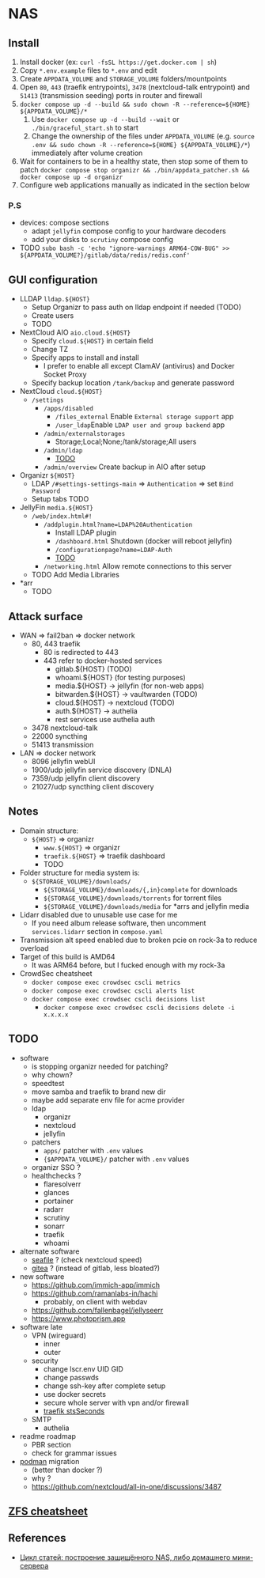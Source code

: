 # NAS

## Install

1. Install docker (ex: `curl -fsSL https://get.docker.com | sh`)
2. Copy `*.env.example` files to `*.env` and edit
3. Create `APPDATA_VOLUME` and `STORAGE_VOLUME` folders/mountpoints
   <!-- Copy `apps/` to your folder specified in `APPDATA_VOLUME` env var -->
4. Open `80`, `443` (traefik entrypoints), `3478` (nextcloud-talk entrypoint) and `51413` (transmission seeding) ports in router and firewall
5. `docker compose up -d --build && sudo chown -R --reference=${HOME} ${APPDATA_VOLUME}/*`
   1. Use  `docker compose up -d --build --wait` or `./bin/graceful_start.sh` to start
   2. Change the ownership of the files under `APPDATA_VOLUME` (e.g. `source .env && sudo chown -R --reference=${HOME} ${APPDATA_VOLUME}/*`) immediately after volume creation
6. Wait for containers to be in a healthy state, then stop some of them to patch `docker compose stop organizr && ./bin/appdata_patcher.sh && docker compose up -d organizr`
7. Configure web applications manually as indicated in the section below

### P.S

- devices: compose sections
  - adapt `jellyfin` compose config to your hardware decoders
  - add your disks to `scrutiny` compose config
- TODO `subo bash -c 'echo "ignore-warnings ARM64-COW-BUG" >> ${APPDATA_VOLUME?}/gitlab/data/redis/redis.conf'`

## GUI configuration

- LLDAP `lldap.${HOST}`
  - Setup Organizr to pass auth on lldap endpoint if needed (TODO)
  - Create users
  - TODO
- NextCloud AIO `aio.cloud.${HOST}`
  - Specify `cloud.${HOST}` in certain field
  - Change TZ
  - Specify apps to install and install
    - I prefer to enable all except ClamAV (antivirus) and Docker Socket Proxy
  - Specify backup location `/tank/backup` and generate password
- NextCloud `cloud.${HOST}`
  - `/settings`
    - `/apps/disabled`
      - `/files_external` Enable `External storage support` app
      - `/user_ldap`Enable `LDAP user and group backend` app
    - `/admin/externalstorages`
      - Storage;Local;None;/tank/storage;All users
    - `/admin/ldap`
      - [TODO](https://github.com/lldap/lldap/blob/main/example_configs/nextcloud.md)
    - `/admin/overview` Create backup in AIO after setup
- Organizr `${HOST}`
  - LDAP `/#settings-settings-main` => `Authentication` => set `Bind Password`
  - Setup tabs TODO
- JellyFin `media.${HOST}`
  - `/web/index.html#!`
    - `/addplugin.html?name=LDAP%20Authentication`
      - Install LDAP plugin
      - `/dashboard.html` Shutdown (docker will reboot jellyfin)
      - `/configurationpage?name=LDAP-Auth`
      - [TODO](https://github.com/lldap/lldap/blob/main/example_configs/jellyfin.md)
    - `/networking.html` Allow remote connections to this server
  - TODO Add Media Libraries
- *arr
  - TODO

## Attack surface

- WAN => fail2ban => docker network
  - 80, 443 traefik
    - 80 is redirected to 443
    - 443 refer to docker-hosted services
      - gitlab.${HOST} (TODO)
      - whoami.${HOST} (for testing purposes)
      - media.${HOST} -> jellyfin (for non-web apps)
      - bitwarden.${HOST} -> vaultwarden (TODO)
      - cloud.${HOST} -> nextcloud (TODO)
      - auth.${HOST} -> authelia
      - rest services use authelia auth
  - 3478 nextcloud-talk
  - 22000 syncthing
  - 51413 transmission
- LAN => docker network
  - 8096 jellyfin webUI
  - 1900/udp jellyfin service discovery (DNLA)
  - 7359/udp jellyfin client discovery
  - 21027/udp syncthing client discovery

## Notes

- Domain structure:
  - `${HOST}` => organizr
    - `www.${HOST}` => organizr
    - `traefik.${HOST}` => traefik dashboard
    - TODO
- Folder structure for media system is:
  - `${STORAGE_VOLUME}/downloads/`
    - `${STORAGE_VOLUME}/downloads/{,in}complete` for downloads
    - `${STORAGE_VOLUME}/downloads/torrents` for torrent files
    - `${STORAGE_VOLUME}/downloads/media` for *arrs and jellyfin media
- Lidarr disabled due to unusable use case for me
  - If you need album release software, then uncomment `services.lidarr` section in `compose.yaml`
- Transmission alt speed enabled due to broken pcie on rock-3a to reduce overload
- Target of this build is AMD64
  - It was ARM64 before, but I fucked enough with my rock-3a
- CrowdSec cheatsheet
  - `docker compose exec crowdsec cscli metrics`
  - `docker compose exec crowdsec cscli alerts list`
  - `docker compose exec crowdsec cscli decisions list`
    - `docker compose exec crowdsec cscli decisions delete -i x.x.x.x`

## TODO

- software
  - is stopping organizr needed for patching?
  - why chown?
  - speedtest
  - move samba and traefik to brand new dir
  - maybe add separate env file for acme provider
  - ldap
    - organizr
    - nextcloud
    - jellyfin
  - patchers
    - `apps/` patcher with `.env` values
    - `{$APPDATA_VOLUME}/` patcher with `.env` values
  - organizr SSO ?
  - healthchecks ?
    - flaresolverr
    - glances
    - portainer
    - radarr
    - scrutiny
    - sonarr
    - traefik
    - whoami
- alternate software
  - [seafile](https://www.seafile.com/en/home/) ? (check nextcloud speed)
  - [gitea](https://about.gitea.com) ? (instead of gitlab, less bloated?)
- new software
  - <https://github.com/immich-app/immich>
  - <https://github.com/ramanlabs-in/hachi>
    - probably, on client with webdav
  - <https://github.com/fallenbagel/jellyseerr>
  - <https://www.photoprism.app>
- software late
  - VPN (wireguard)
    - inner
    - outer
  - security
    - change lscr.env UID GID
    - change passwds
    - change ssh-key after complete setup
    - use docker secrets
    - secure whole server with vpn and/or firewall
    - [traefik stsSeconds](https://hstspreload.org/)
  - SMTP
    - authelia
- readme roadmap
  - PBR section
  - check for grammar issues
- [podman](https://podman.io) migration
  - (better than docker ?)
  - why ?
  - <https://github.com/nextcloud/all-in-one/discussions/3487>

## [ZFS cheatsheet](https://github.com/barsikus007/config/blob/master/linux/cheatsheet_server.md#zfs)

## References

- [Цикл статей: построение защищённого NAS, либо домашнего мини-сервера](https://habr.com/ru/articles/359346/)
